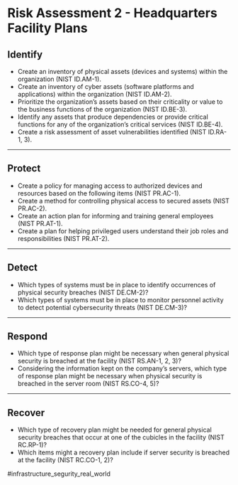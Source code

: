 # Risk Assessment 2 - Headquarters Facility Plans

## Identify
- Create an inventory of physical assets (devices and systems) within the organization (NIST ID.AM-1).  
- Create an inventory of cyber assets (software platforms and applications) within the organization (NIST ID.AM-2).  
- Prioritize the organization’s assets based on their criticality or value to the business functions of the organization (NIST ID.BE-3).  
- Identify any assets that produce dependencies or provide critical functions for any of the organization’s critical services (NIST ID.BE-4).  
- Create a risk assessment of asset vulnerabilities identified (NIST ID.RA-1, 3).  

---

## Protect
- Create a policy for managing access to authorized devices and resources based on the following items (NIST PR.AC-1).  
- Create a method for controlling physical access to secured assets (NIST PR.AC-2).  
- Create an action plan for informing and training general employees (NIST PR.AT-1).  
- Create a plan for helping privileged users understand their job roles and responsibilities (NIST PR.AT-2).  

---

## Detect
- Which types of systems must be in place to identify occurrences of physical security breaches (NIST DE.CM-2)?  
- Which types of systems must be in place to monitor personnel activity to detect potential cybersecurity threats (NIST DE.CM-3)?  

---

## Respond
- Which type of response plan might be necessary when general physical security is breached at the facility (NIST RS.AN-1, 2, 3)?  
- Considering the information kept on the company’s servers, which type of response plan might be necessary when physical security is breached in the server room (NIST RS.CO-4, 5)?  

---

## Recover
- Which type of recovery plan might be needed for general physical security breaches that occur at one of the cubicles in the facility (NIST RC.RP-1)?  
- Which items might a recovery plan include if server security is breached at the facility (NIST RC.CO-1, 2)?  

#infrastructure_segurity_real_world
